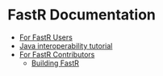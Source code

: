 # FastR Documentation

* [For FastR Users](user/README.md)
* [Java interoperability tutorial](tutorials/interop/javaInteroperability.md)
* [For FastR Contributors](dev/Index.md)
  * [Building FastR](dev/building.md)